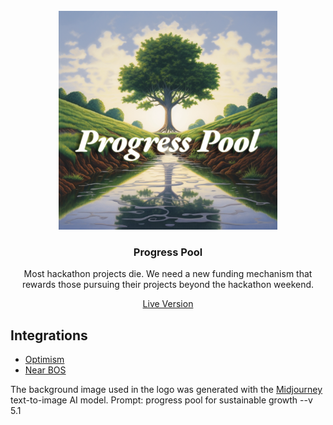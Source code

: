 <br/>
<div align="center">
  <a>
    <img src="./Progress_Pool.png" width="350">
  </a>
  <h3 align="center">Progress Pool</h3>
  <p align="center">
Most hackathon projects die. We need a new funding mechanism that rewards those pursuing their projects beyond the hackathon weekend.
  </p>
<a href="https://near.org/embed/ethpraguedemo.near/widget/Progress-Pool">Live Version</a>
</div>

## Integrations
- [Optimism](https://www.optimism.io/)
- [Near BOS](https://docs.near.org/bos/overview)

The background image used in the logo was generated with the [Midjourney](https://www.midjourney.com/) text-to-image AI model. Prompt: progress pool for sustainable growth --v 5.1</p>



